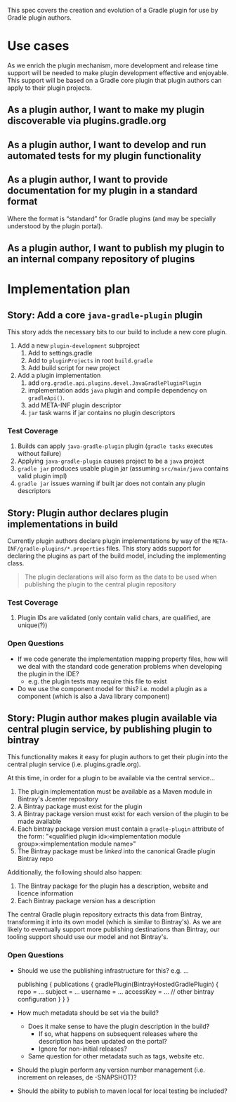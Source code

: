 This spec covers the creation and evolution of a Gradle plugin for use by Gradle plugin authors.

# Use cases

As we enrich the plugin mechanism, more development and release time support will be needed to make plugin development effective and enjoyable.
This support will be based on a Gradle core plugin that plugin authors can apply to their plugin projects.

## As a plugin author, I want to make my plugin discoverable via plugins.gradle.org

## As a plugin author, I want to develop and run automated tests for my plugin functionality

## As a plugin author, I want to provide documentation for my plugin in a standard format 

Where the format is “standard” for Gradle plugins (and may be specially understood by the plugin portal).

## As a plugin author, I want to publish my plugin to an internal company repository of plugins

# Implementation plan

## Story: Add a core `java-gradle-plugin` plugin 

This story adds the necessary bits to our build to include a new core plugin. 

1. Add a new `plugin-development` subproject
    1. Add to settings.gradle
    1. Add to `pluginProjects` in root `build.gradle`
    1. Add build script for new project
1. Add a plugin implementation
    1. add `org.gradle.api.plugins.devel.JavaGradlePluginPlugin`
    1. implementation adds `java` plugin and compile dependency on `gradleApi()`.
    1. add META-INF plugin descriptor
    1. `jar` task warns if jar contains no plugin descriptors

### Test Coverage

1. Builds can apply `java-gradle-plugin` plugin (`gradle tasks` executes without failure)
1. Applying `java-gradle-plugin` causes project to be a `java` project
1. `gradle jar` produces usable plugin jar (assuming `src/main/java` contains valid plugin impl)
1. `gradle jar` issues warning if built jar does not contain any plugin descriptors

## Story: Plugin author declares plugin implementations in build

Currently plugin authors declare plugin implementations by way of the `META-INF/gradle-plugins/*.properties` files.
This story adds support for declaring the plugins as part of the build model, including the implementing class.

> The plugin declarations will also form as the data to be used when publishing the plugin to the central plugin repository

### Test Coverage

1. Plugin IDs are validated (only contain valid chars, are qualified, are unique(?))


### Open Questions

- If we code generate the implementation mapping property files, how will we deal with the standard code generation problems when developing the plugin in the IDE?
    - e.g. the plugin tests may require this file to exist 
- Do we use the component model for this? i.e. model a plugin as a component (which is also a Java library component)

## Story: Plugin author makes plugin available via central plugin service, by publishing plugin to bintray 

This functionality makes it easy for plugin authors to get their plugin into the central plugin service (i.e. plugins.gradle.org).
 
At this time, in order for a plugin to be available via the central service…
 
1. The plugin implementation must be available as a Maven module in Bintray's Jcenter repository
1. A Bintray package must exist for the plugin
1. A Bintray package version must exist for each version of the plugin to be made available
1. Each bintray package version must contain a `gradle-plugin` attribute of the form: "«qualified plugin id»:«implementation module group»:«implementation module name»"
1. The Bintray package must be _linked_ into the canonical Gradle plugin Bintray repo
 
Additionally, the following should also happen:

1. The Bintray package for the plugin has a description, website and licence information
1. Each Bintray package version has a description

The central Gradle plugin repository extracts this data from Bintray, transforming it into its own model (which is similar to Bintray's).
As we are likely to eventually support more publishing destinations than Bintray, our tooling support should use our model and not Bintray's.

### Open Questions

- Should we use the publishing infrastructure for this? e.g. …

    publishing {
        publications {
          gradlePlugin(BintrayHostedGradlePlugin) {
            repo = …
            subject = …
            username = …
            accessKey = …
            // other bintray configuration
          }
        }
    }

- How much metadata should be set via the build?
    - Does it make sense to have the plugin description in the build?
        - If so, what happens on subsequent releases where the description has been updated on the portal?
        - Ignore for non-initial releases?
    - Same question for other metadata such as tags, website etc.
- Should the plugin perform any version number management (i.e. increment on releases, de -SNAPSHOT)?
- Should the ability to publish to maven local for local testing be included?